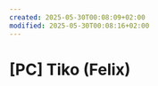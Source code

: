 ```yaml
---
created: 2025-05-30T00:08:09+02:00
modified: 2025-05-30T00:08:16+02:00
---
```


# [PC] Tiko (Felix)


